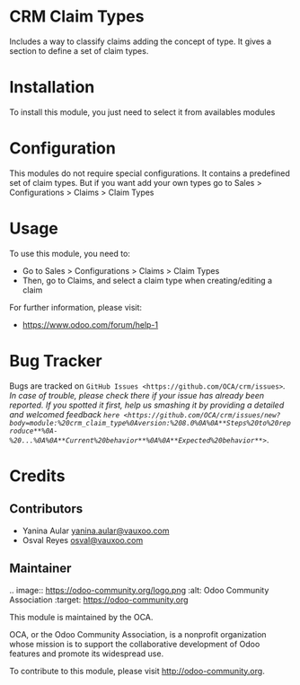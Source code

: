 CRM Claim Types
===============

Includes a way to classify claims adding the concept of type.
It gives a section to define a set of claim types.

Installation
============

To install this module, you just need to select it from availables modules

Configuration
=============

This modules do not require special configurations.
It contains a predefined set of claim types.
But if you want add your own types go to Sales > Configurations > Claims > Claim Types

Usage
=====

To use this module, you need to:

* Go to Sales > Configurations > Claims > Claim Types
* Then, go to Claims, and select a claim type when creating/editing a claim

For further information, please visit:

* https://www.odoo.com/forum/help-1

Bug Tracker
===========

Bugs are tracked on `GitHub Issues <https://github.com/OCA/crm/issues>`_.
In case of trouble, please check there if your issue has already been reported.
If you spotted it first, help us smashing it by providing a detailed and welcomed feedback
`here <https://github.com/OCA/crm/issues/new?body=module:%20crm_claim_type%0Aversion:%208.0%0A%0A**Steps%20to%20reproduce**%0A-%20...%0A%0A**Current%20behavior**%0A%0A**Expected%20behavior**>`_.

Credits
=======

Contributors
------------

* Yanina Aular <yanina.aular@vauxoo.com>
* Osval Reyes <osval@vauxoo.com>

Maintainer
----------

.. image:: https://odoo-community.org/logo.png
   :alt: Odoo Community Association
   :target: https://odoo-community.org

This module is maintained by the OCA.

OCA, or the Odoo Community Association, is a nonprofit organization whose
mission is to support the collaborative development of Odoo features and
promote its widespread use.

To contribute to this module, please visit http://odoo-community.org.
